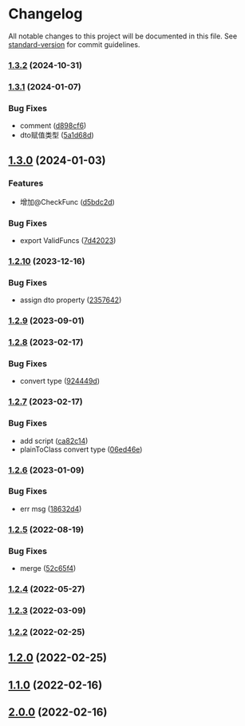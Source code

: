 # Changelog

All notable changes to this project will be documented in this file. See [standard-version](https://github.com/conventional-changelog/standard-version) for commit guidelines.

### [1.3.2](https://github.com/koatty/koatty_validation/compare/v1.3.1...v1.3.2) (2024-10-31)

### [1.3.1](https://github.com/koatty/koatty_validation/compare/v1.3.0...v1.3.1) (2024-01-07)


### Bug Fixes

* comment ([d898cf6](https://github.com/koatty/koatty_validation/commit/d898cf68bc8693f78155b7208b419dc4b11dffb4))
* dto赋值类型 ([5a1d68d](https://github.com/koatty/koatty_validation/commit/5a1d68dea0b67e988427c54abae9bfe76a6eaf48))

## [1.3.0](https://github.com/koatty/koatty_validation/compare/v1.2.10...v1.3.0) (2024-01-03)


### Features

* 增加@CheckFunc ([d5bdc2d](https://github.com/koatty/koatty_validation/commit/d5bdc2d51cdbf6d558e376bfda51e126158d4e75))


### Bug Fixes

* export ValidFuncs ([7d42023](https://github.com/koatty/koatty_validation/commit/7d42023138e9577c9646423c4c38faffba46fb10))

### [1.2.10](https://github.com/koatty/koatty_validation/compare/v1.2.9...v1.2.10) (2023-12-16)


### Bug Fixes

* assign dto property ([2357642](https://github.com/koatty/koatty_validation/commit/2357642f6ac1479c839454d40ec4bd89f3fbd7b2))

### [1.2.9](https://github.com/koatty/koatty_validation/compare/v1.2.8...v1.2.9) (2023-09-01)

### [1.2.8](https://github.com/koatty/koatty_validation/compare/v1.2.7...v1.2.8) (2023-02-17)


### Bug Fixes

* convert type ([924449d](https://github.com/koatty/koatty_validation/commit/924449d9f5fd7b14cbe3c1532f96416e69cc4eed))

### [1.2.7](https://github.com/koatty/koatty_validation/compare/v1.2.6...v1.2.7) (2023-02-17)


### Bug Fixes

* add script ([ca82c14](https://github.com/koatty/koatty_validation/commit/ca82c14b0a2226024fb2c4476ba7353be7a2f65a))
* plainToClass convert type ([06ed46e](https://github.com/koatty/koatty_validation/commit/06ed46e21ce191dc1c9f5c18ee7d029e9b6d4abf))

### [1.2.6](https://github.com/koatty/koatty_validation/compare/v1.2.5...v1.2.6) (2023-01-09)


### Bug Fixes

* err msg ([18632d4](https://github.com/koatty/koatty_validation/commit/18632d4c9b05b1d117be7f8170da0ce014018ab8))

### [1.2.5](https://github.com/koatty/koatty_validation/compare/v1.2.4...v1.2.5) (2022-08-19)


### Bug Fixes

* merge ([52c65f4](https://github.com/koatty/koatty_validation/commit/52c65f41c46a02a3fc5735e6e22ee6a3ed5337f8))

### [1.2.4](https://github.com/koatty/koatty_validation/compare/v1.2.3...v1.2.4) (2022-05-27)

### [1.2.3](https://github.com/koatty/koatty_validation/compare/v1.2.2...v1.2.3) (2022-03-09)

### [1.2.2](https://github.com/koatty/koatty_validation/compare/v1.2.0...v1.2.2) (2022-02-25)

## [1.2.0](https://github.com/koatty/koatty_validation/compare/v1.1.0...v1.2.0) (2022-02-25)

## [1.1.0](https://github.com/koatty/koatty_validation/compare/v1.0.12...v1.1.0) (2022-02-16)

## [2.0.0](https://github.com/koatty/koatty_validation/compare/v1.0.12...v2.0.0) (2022-02-16)
